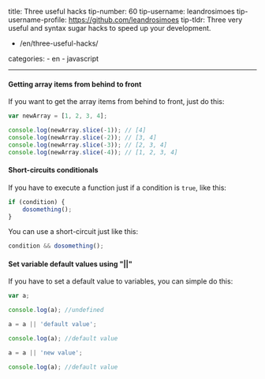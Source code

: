 title: Three useful hacks
tip-number: 60
tip-username: leandrosimoes
tip-username-profile: https://github.com/leandrosimoes
tip-tldr: Three very useful and syntax sugar hacks to speed up your development.

-   /en/three-useful-hacks/

categories: - en - javascript

---

#### Getting array items from behind to front

If you want to get the array items from behind to front, just do this:

```js
var newArray = [1, 2, 3, 4];

console.log(newArray.slice(-1)); // [4]
console.log(newArray.slice(-2)); // [3, 4]
console.log(newArray.slice(-3)); // [2, 3, 4]
console.log(newArray.slice(-4)); // [1, 2, 3, 4]
```

#### Short-circuits conditionals

If you have to execute a function just if a condition is `true`, like this:

```js
if (condition) {
    dosomething();
}
```

You can use a short-circuit just like this:

```js
condition && dosomething();
```

#### Set variable default values using "||"

If you have to set a default value to variables, you can simple do this:

```js
var a;

console.log(a); //undefined

a = a || 'default value';

console.log(a); //default value

a = a || 'new value';

console.log(a); //default value
```
